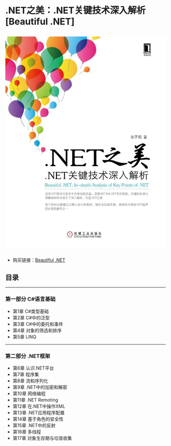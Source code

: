 # .NET之美：.NET关键技术深入解析 [Beautiful .NET]
![.NET之美：.NET关键技术深入解析](https://github.com/pyz1989/Beautiful.NET/blob/master/Image/beautiful.net.png)
--------
- 购买链接：[Beautiful .NET](http://item.jd.com/11388445.html)
## 目录

--------

### 第一部分 C#语言基础 
- 第1章 C#类型基础
- 第2章 C#中的泛型
- 第3章 C#中的委托和事件
- 第4章 对象的筛选和排序
- 第5章 LINQ
--------
### 第二部分 .NET框架 
- 第6章 认识.NET平台
- 第7章 程序集
- 第8章 流和序列化
- 第9章 .NET中的加密和解密
- 第10章 网络编程
- 第11章 .NET Remoting
- 第12章 在.NET中操作XML
- 第13章 .NET应用程序配置
- 第14章 基于角色的安全性
- 第15章 .NET中的反射
- 第16章 多线程
- 第17章 对象生存期与垃圾收集
